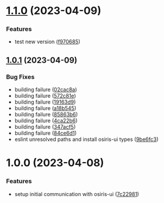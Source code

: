 # [1.1.0](https://github.com/stagePass/auth/compare/v1.0.1...v1.1.0) (2023-04-09)


### Features

* test new version ([f970685](https://github.com/stagePass/auth/commit/f9706852c541d2d5181dc0cefefa38bc85e2c3d5))

## [1.0.1](https://github.com/stagePass/auth/compare/v1.0.0...v1.0.1) (2023-04-09)


### Bug Fixes

* building failure ([02cac8a](https://github.com/stagePass/auth/commit/02cac8a6bbea8ac7d7d90478bd4777f039f8907c))
* building failure ([572c81e](https://github.com/stagePass/auth/commit/572c81e5580ee86b893abe7fe2c68d9fe68423d2))
* building failure ([19163d9](https://github.com/stagePass/auth/commit/19163d9329f07c8f7a203b83785d679ffd90eac4))
* building failure ([a18b545](https://github.com/stagePass/auth/commit/a18b5457c36a685181eb76035c6a900aba1266f5))
* building failure ([85863b6](https://github.com/stagePass/auth/commit/85863b6e1fee8fc630a34850435533449c074e20))
* building failure ([4ca22b6](https://github.com/stagePass/auth/commit/4ca22b621f7b8a10adf928f3fa5b7cb5cd99ef9b))
* building failure ([347acf5](https://github.com/stagePass/auth/commit/347acf5e1a8f975bc9da39876b2e84f0d6e6f88f))
* building failure ([84ce6d1](https://github.com/stagePass/auth/commit/84ce6d18a517a0674938c39e38a20259bccc38ba))
* eslint unresolved paths and install osiris-ui types ([9be6fc3](https://github.com/stagePass/auth/commit/9be6fc3733b4f073393f69aa6dbd7b407df7aca7))

# 1.0.0 (2023-04-08)


### Features

* setup initial communication with osiris-ui ([7c22981](https://github.com/stagePass/auth/commit/7c229815a8883b8dcf7b9c4392b141baa0967334))
